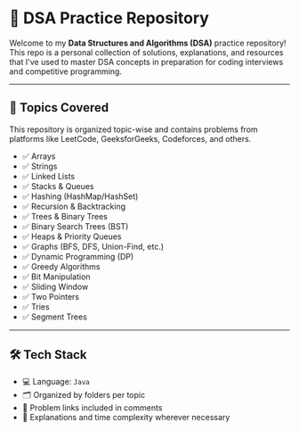 # 🚀 DSA Practice Repository

Welcome to my **Data Structures and Algorithms (DSA)** practice repository! This repo is a personal collection of solutions, explanations, and resources that I've used to master DSA concepts in preparation for coding interviews and competitive programming.

---

## 🧠 Topics Covered

This repository is organized topic-wise and contains problems from platforms like LeetCode, GeeksforGeeks, Codeforces, and others.

- ✅ Arrays
- ✅ Strings
- ✅ Linked Lists
- ✅ Stacks & Queues
- ✅ Hashing (HashMap/HashSet)
- ✅ Recursion & Backtracking
- ✅ Trees & Binary Trees
- ✅ Binary Search Trees (BST)
- ✅ Heaps & Priority Queues
- ✅ Graphs (BFS, DFS, Union-Find, etc.)
- ✅ Dynamic Programming (DP)
- ✅ Greedy Algorithms
- ✅ Bit Manipulation
- ✅ Sliding Window
- ✅ Two Pointers
- ✅ Tries
- ✅ Segment Trees

---

## 🛠️ Tech Stack

- 💻 Language: ` Java `
- 🗂️ Organized by folders per topic
- 📌 Problem links included in comments
- 📝 Explanations and time complexity wherever necessary


